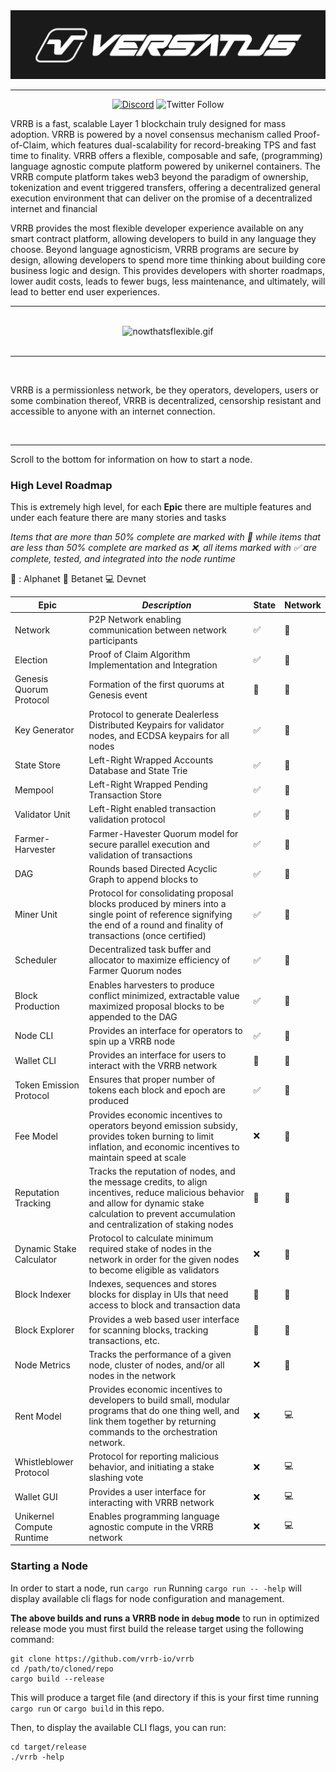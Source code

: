 <picture>
  <source media="(prefers-color-scheme: dark)" srcset="https://github.com/versatus/brand-assets/blob/33cf3981d13f439a43ddfde5966a8a5fd58ff5ce/logo/versatus_logo_white.png">
  <img alt="VRRB Logo" src="https://github.com/versatus/brand-assets/blob/33cf3981d13f439a43ddfde5966a8a5fd58ff5ce/logo/versatus_logo_white.png">
</picture>

---

<div style="text-align: center;">

[![Discord](https://img.shields.io/discord/1034112774789414963.svg?label=&logo=discord&logoColor=ffffff&color=7389D8&labelColor=6A7EC2&style=for-the-badge)](https://discord.gg/versatus)
![Twitter Follow](https://img.shields.io/twitter/follow/VersatusLabs?style=for-the-badge&logo=twitter&logoColor=white&labelColor=1DA1F2&color=1DA1F2)

</div>

VRRB is a fast, scalable Layer 1 blockchain truly designed for mass adoption.
VRRB is powered by a novel consensus mechanism called Proof-of-Claim, which
features dual-scalability for record-breaking TPS and fast time to finality.
VRRB offers a flexible, composable and safe, (programming) language agnostic
compute platform powered by unikernel containers. The VRRB compute platform
takes web3 beyond the paradigm of ownership, tokenization and event
triggered transfers, offering a decentralized general execution environment
that can deliver on the promise of a decentralized internet and financial

VRRB provides the most flexible developer experience available on any
smart contract platform, allowing developers to build in any language they
choose. Beyond language agnosticism, VRRB programs are secure by design,
allowing developers to spend more time thinking about building core
business logic and design. This provides developers with shorter roadmaps,
lower audit costs, leads to fewer bugs, less maintenance, and ultimately,
will lead to better end user experiences.
<br>

<hr>
<br>

<div align="center">
  <img src="https://github.com/versatus/brand-assets/blob/33cf3981d13f439a43ddfde5966a8a5fd58ff5ce/memes/fexible-text.gif" alt="nowthatsflexible.gif">
</div>
<br>
<hr>
<br>

VRRB is a permissionless network, be they operators, developers, users or
some combination thereof, VRRB is decentralized, censorship resistant and
accessible to anyone with an internet connection.

<br>
<hr>

Scroll to the bottom for information on how to start a node.

### High Level Roadmap

This is extremely high level, for each **Epic** there are multiple features
and under each feature there are many stories and tasks

_Items that are more than 50% complete are marked with :construction: while
items that are less than 50% complete are marked as :x:, all items marked with
:white_check_mark: are complete, tested, and integrated into the node runtime_

:link: : Alphanet
:signal_strength: Betanet
:computer: Devnet

| **Epic**                  | _Description_                                                                                                                                                                                               | State              | Network           |
| ------------------------- | ----------------------------------------------------------------------------------------------------------------------------------------------------------------------------------------------------------- | ------------------ | ----------------- |
| Network                   | P2P Network enabling communication between network participants                                                                                                                                             | :white_check_mark: | :link:            |
| Election                  | Proof of Claim Algorithm Implementation and Integration                                                                                                                                                     | :white_check_mark: | :link:            |
| Genesis Quorum Protocol   | Formation of the first quorums at Genesis event                                                                                                                                                             | :construction:     | :link:            |
| Key Generator             | Protocol to generate Dealerless Distributed Keypairs for validator nodes, and ECDSA keypairs for all nodes                                                                                                  | :white_check_mark: | :link:            |
| State Store               | Left-Right Wrapped Accounts Database and State Trie                                                                                                                                                         | ✅                 | :link:            |
| Mempool                   | Left-Right Wrapped Pending Transaction Store                                                                                                                                                                | :white_check_mark: | :link:            |
| Validator Unit            | Left-Right enabled transaction validation protocol                                                                                                                                                          | :white_check_mark: | :link:            |
| Farmer-Harvester          | Farmer-Havester Quorum model for secure parallel execution and validation of transactions                                                                                                                   | ✅                 | :link:            |
| DAG                       | Rounds based Directed Acyclic Graph to append blocks to                                                                                                                                                     | :white_check_mark: | :link:            |
| Miner Unit                | Protocol for consolidating proposal blocks produced by miners into a single point of reference signifying the end of a round and finality of transactions (once certified)                                  | :white_check_mark: | :link:            |
| Scheduler                 | Decentralized task buffer and allocator to maximize efficiency of Farmer Quorum nodes                                                                                                                       | :white_check_mark: | :link:            |
| Block Production          | Enables harvesters to produce conflict minimized, extractable value maximized proposal blocks to be appended to the DAG                                                                                     | :white_check_mark: | :link:            |
| Node CLI                  | Provides an interface for operators to spin up a VRRB node                                                                                                                                                  | :white_check_mark: | :link:            |
| Wallet CLI                | Provides an interface for users to interact with the VRRB network                                                                                                                                           | :construction:     | :link:            |
| Token Emission Protocol   | Ensures that proper number of tokens each block and epoch are produced                                                                                                                                      | :white_check_mark: | :signal_strength: |
| Fee Model                 | Provides economic incentives to operators beyond emission subsidy, provides token burning to limit inflation, and economic incentives to maintain speed at scale                                            | :x:                | :signal_strength: |
| Reputation Tracking       | Tracks the reputation of nodes, and the message credits, to align incentives, reduce malicious behavior and allow for dynamic stake calculation to prevent accumulation and centralization of staking nodes | :construction:     | :signal_strength: |
| Dynamic Stake Calculator  | Protocol to calculate minimum required stake of nodes in the network in order for the given nodes to become eligible as validators                                                                          | :x:                | :signal_strength: |
| Block Indexer             | Indexes, sequences and stores blocks for display in UIs that need access to block and transaction data                                                                                                      | :construction:     | :signal_strength: |
| Block Explorer            | Provides a web based user interface for scanning blocks, tracking transactions, etc.                                                                                                                        | :construction:     | :signal_strength: |
| Node Metrics              | Tracks the performance of a given node, cluster of nodes, and/or all nodes in the network                                                                                                                   | :x:                | :signal_strength: |
| Rent Model                | Provides economic incentives to developers to build small, modular programs that do one thing well, and link them together by returning commands to the orchestration network.                              | :x:                | :computer:        |
| Whistleblower Protocol    | Protocol for reporting malicious behavior, and initiating a stake slashing vote                                                                                                                             | :x:                | :computer:        |
| Wallet GUI                | Provides a user interface for interacting with VRRB network                                                                                                                                                 | :x:                | :computer:        |
| Unikernel Compute Runtime | Enables programming language agnostic compute in the VRRB network                                                                                                                                           | :x:                | :computer:        |

### Starting a Node

In order to start a node, run `cargo run`
Running `cargo run -- -help` will display available cli flags for node configuration and management.

**The above builds and runs a VRRB node in `debug` mode** to run in optimized
release mode you must first build the release target using the following command:

```
git clone https://github.com/vrrb-io/vrrb
cd /path/to/cloned/repo
cargo build --release
```

This will produce a target file (and directory if this is your first time
running `cargo run` or `cargo build` in this repo.

Then, to display the available CLI flags, you can run:

```
cd target/release
./vrrb -help
```
